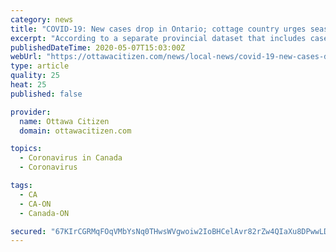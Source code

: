 ```yaml
---
category: news
title: "COVID-19: New cases drop in Ontario; cottage country urges seasonal residents to stay away"
excerpt: "According to a separate provincial dataset that includes cases and deaths that haven’t been lab-confirmed, outbreaks of the virus in Ontario LTC homes, retirement homes and hospitals have claimed 826 lives and infected more than 5,"
publishedDateTime: 2020-05-07T15:03:00Z
webUrl: "https://ottawacitizen.com/news/local-news/covid-19-new-cases-drop-in-ontario-cottage-country-urges-seasonal-residents-to-stay-away/"
type: article
quality: 25
heat: 25
published: false

provider:
  name: Ottawa Citizen
  domain: ottawacitizen.com

topics:
  - Coronavirus in Canada
  - Coronavirus

tags:
  - CA
  - CA-ON
  - Canada-ON

secured: "67KIrCGRMqFOqVMbYsNq0THwsWVgwoiw2IoBHCelAvr82rZw4QIaXu8DPwwLDwdz/ul8dXl6oiZQeZ0Jre9Exw3PygiRRozhHADJek5C8Z9bzu1SZ1osz52uaY4wHrapTBypfiIreA3w/285GAZuxiZyDuUj3d9Cs71q9b9qfAWlbLnSF3OAFXaxO+3HkYlr5gfiEDw1tmhVDTD1btkcu7LtM7rtu4pPayGe43OCl+TJSy2v6+McoxOYUMrrvfJlPqhk/ZDcakjvUBTcXE8Pwl5VcixUAkSxvkTH543t7loZdw+iPypjyMK6aB6S2c8L5/yQhG+7RvIeuyw3NKLUhQmI1ZqGsZ2MGEUhWgs4qlnZvnezpqsO0WklsOLhSK+aQ/s7Wxppa+ChH7wPA7T5w0/5GDDShkP59kxsJLNL05xFgVtAqzs7Xvi5rlUiJ+cyjETbSvv83XTXMgDjnJ3mqL2IK1IWchbxnBg/0qk6gH0=;Cj67MFBgEZ/FvQ5OmrqnnA=="
---
```


